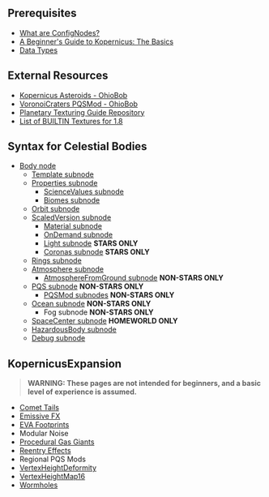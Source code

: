 
## Prerequisites
* [What are ConfigNodes?](/Prerequisites/ConfigNodes)
* [A Beginner's Guide to Kopernicus: The Basics](https://forum.kerbalspaceprogram.com/index.php?/topic/129540-a-beginners-guide-to-kopernicus-the-basics/)
* [Data Types](/Prerequisites/DataTypes)

## External Resources
* [Kopernicus Asteroids - OhioBob](https://www.dropbox.com/s/lag8opde3zimjqc/KopernicusAsteroids.pdf?dl=0)
* [VoronoiCraters PQSMod - OhioBob](https://www.dropbox.com/s/fnd0bblv5otqlhc/KSP_VoronoiCraters.pdf?dl=0)
* [Planetary Texturing Guide Repository](https://forum.kerbalspaceprogram.com/index.php?/topic/165285-planetary-texturing-guide-repository/)
* [List of BUILTIN Textures for 1.8](https://github.com/GER-Space/Kerbal-Konstructs/wiki/Builtin-Textures-for-KSP-1.8)

## Syntax for Celestial Bodies
* [Body node](/Syntax/Body)
  + [Template subnode](/Syntax/Template)
  + [Properties subnode](/Syntax/Properties)
    - [ScienceValues subnode](/Syntax/Properties/ScienceValues)
    - [Biomes subnode](/Syntax/Properties/Biome)
  + [Orbit subnode](/Syntax/Orbit)
  + [ScaledVersion subnode](/Syntax/ScaledVersion)
    - [Material subnode](/Syntax/ScaledVersion/Material)
    - [OnDemand subnode](/Syntax/ScaledVersion/OnDemand)
    - [Light subnode](/Syntax/ScaledVersion/Light) **STARS ONLY**
    - [Coronas subnode](/Syntax/ScaledVersion/Corona) **STARS ONLY**
  + [Rings subnode](/Syntax/Rings)
  + [Atmosphere subnode](/Syntax/Atmosphere)
    - [AtmosphereFromGround subnode](/Syntax/AtmosphereFromGround) **NON-STARS ONLY**
  + [PQS subnode](/Syntax/PQS) **NON-STARS ONLY**
    - [PQSMod subnodes](/Syntax/PQSMods) **NON-STARS ONLY**
  + [Ocean subnode](/Syntax/Ocean) **NON-STARS ONLY**
    - Fog subnode **NON-STARS ONLY**
  + [SpaceCenter subnode](/Syntax/SpaceCenter) **HOMEWORLD ONLY**
  + [HazardousBody subnode](/Syntax/HazardousBody)
  + [Debug subnode](/Syntax/Debug)

## KopernicusExpansion
> **WARNING: These pages are not intended for beginners, and a basic level of experience is assumed.**
* [Comet Tails](/Syntax/Expansion/CometTails)
* [Emissive FX](/Syntax/Expansion/EmissiveFX)
* [EVA Footprints](/Syntax/Expansion/EVAFootprints)
* Modular Noise
* [Procedural Gas Giants](/Syntax/Expansion/ProceduralGasGiants)
* [Reentry Effects](/Syntax/Expansion/ReentryEffects)
* Regional PQS Mods
* [VertexHeightDeformity](/Syntax/Expansion/VertexHeightDeformity)
* [VertexHeightMap16](/Syntax/Expansion/VertexHeightMap16)
* [Wormholes](/Syntax/Expansion/Wormholes)
